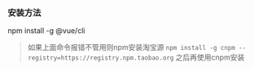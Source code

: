 ### 安装方法

npm install -g @vue/cli
> 如果上面命令报错不管用则npm安装淘宝源
> `npm install -g cnpm --registry=https://registry.npm.taobao.org` 之后再使用cnpm安装
